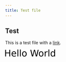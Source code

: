 ```yaml
---
title: Test file
---
```


## Test

This is a test file with a [link](https://example.com).

![Image](example.png)
```
